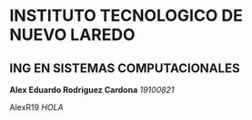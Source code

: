 # INSTITUTO TECNOLOGICO DE NUEVO LAREDO

  ## ING EN SISTEMAS COMPUTACIONALES

  **Alex Eduardo Rodriguez Cardona**
     *19100821*

AlexR19 *HOLA*